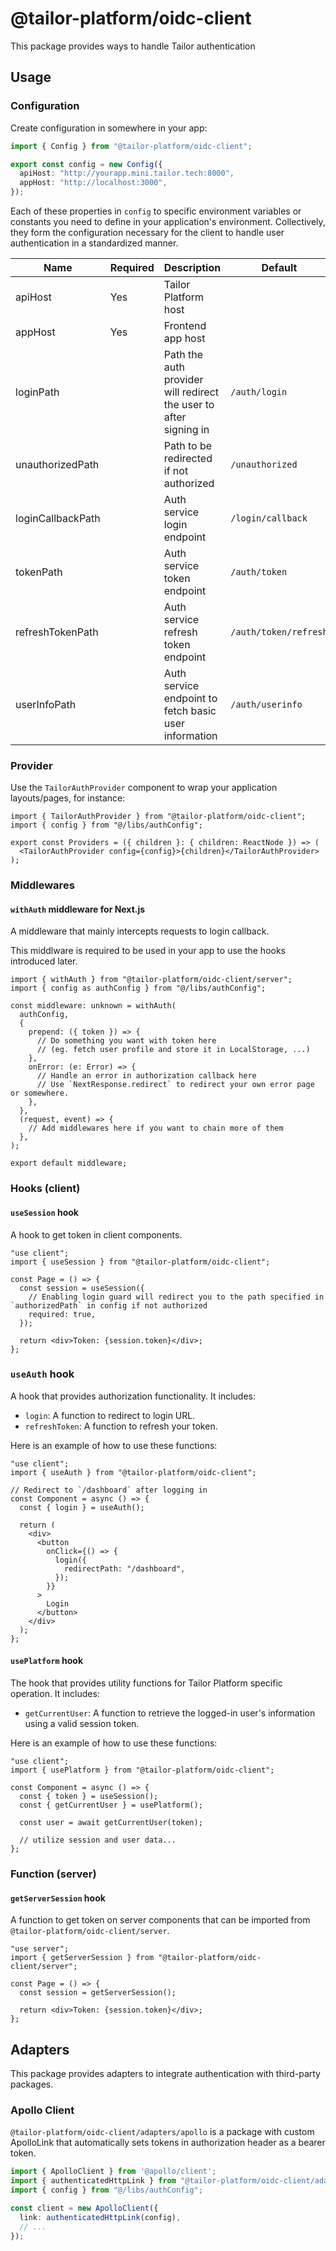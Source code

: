 # @tailor-platform/oidc-client

This package provides ways to handle Tailor authentication

## Usage

### Configuration

Create configuration in somewhere in your app:

```ts
import { Config } from "@tailor-platform/oidc-client";

export const config = new Config({
  apiHost: "http://yourapp.mini.tailor.tech:8000",
  appHost: "http://localhost:3000",
});
```

Each of these properties in `config` to specific environment variables or constants you need to define in your application's environment. Collectively, they form the configuration necessary for the client to handle user authentication in a standardized manner.

| Name              | Required | Description                                                       | Default               |
| ----------------- | -------- | ----------------------------------------------------------------- | --------------------- |
| apiHost           | Yes      | Tailor Platform host                                              |                       |
| appHost           | Yes      | Frontend app host                                                 |                       |
| loginPath         |          | Path the auth provider will redirect the user to after signing in | `/auth/login`         |
| unauthorizedPath  |          | Path to be redirected if not authorized                           | `/unauthorized`       |
| loginCallbackPath |          | Auth service login endpoint                                       | `/login/callback`     |
| tokenPath         |          | Auth service token endpoint                                       | `/auth/token`         |
| refreshTokenPath  |          | Auth service refresh token endpoint                               | `/auth/token/refresh` |
| userInfoPath      |          | Auth service endpoint to fetch basic user information             | `/auth/userinfo`      |

### Provider

Use the `TailorAuthProvider` component to wrap your application layouts/pages, for instance:

```tsx
import { TailorAuthProvider } from "@tailor-platform/oidc-client";
import { config } from "@/libs/authConfig";

export const Providers = ({ children }: { children: ReactNode }) => (
  <TailorAuthProvider config={config}>{children}</TailorAuthProvider>
);
```

### Middlewares

#### `withAuth` middleware for Next.js

A middleware that mainly intercepts requests to login callback.

This middlware is required to be used in your app to use the hooks introduced later.

```tsx
import { withAuth } from "@tailor-platform/oidc-client/server";
import { config as authConfig } from "@/libs/authConfig";

const middleware: unknown = withAuth(
  authConfig,
  {
    prepend: ({ token }) => {
      // Do something you want with token here
      // (eg. fetch user profile and store it in LocalStorage, ...)
    },
    onError: (e: Error) => {
      // Handle an error in authorization callback here
      // Use `NextResponse.redirect` to redirect your own error page or somewhere.
    },
  },
  (request, event) => {
    // Add middlewares here if you want to chain more of them
  },
);

export default middleware;
```

### Hooks (client)

#### `useSession` hook

A hook to get token in client components.

```tsx
"use client";
import { useSession } from "@tailor-platform/oidc-client";

const Page = () => {
  const session = useSession({
    // Enabling login guard will redirect you to the path specified in `authorizedPath` in config if not authorized
    required: true,
  });

  return <div>Token: {session.token}</div>;
};
```

### `useAuth` hook

A hook that provides authorization functionality. It includes:

- `login`: A function to redirect to login URL.
- `refreshToken`: A function to refresh your token.

Here is an example of how to use these functions:

```tsx
"use client";
import { useAuth } from "@tailor-platform/oidc-client";

// Redirect to `/dashboard` after logging in
const Component = async () => {
  const { login } = useAuth();

  return (
    <div>
      <button
        onClick={() => {
          login({
            redirectPath: "/dashboard",
          });
        }}
      >
        Login
      </button>
    </div>
  );
};
```

#### `usePlatform` hook

The hook that provides utility functions for Tailor Platform specific operation. It includes:

- `getCurrentUser`: A function to retrieve the logged-in user's information using a valid session token.

Here is an example of how to use these functions:

```tsx
"use client";
import { usePlatform } from "@tailor-platform/oidc-client";

const Component = async () => {
  const { token } = useSession();
  const { getCurrentUser } = usePlatform();

  const user = await getCurrentUser(token);

  // utilize session and user data...
};
```

### Function (server)

#### `getServerSession` hook

A function to get token on server components that can be imported from `@tailor-platform/oidc-client/server`.

```tsx
"use server";
import { getServerSession } from "@tailor-platform/oidc-client/server";

const Page = () => {
  const session = getServerSession();

  return <div>Token: {session.token}</div>;
};
```

## Adapters

This package provides adapters to integrate authentication with third-party packages.

### Apollo Client

`@tailor-platform/oidc-client/adapters/apollo` is a package with custom ApolloLink that automatically sets tokens in authorization header as a bearer token.

```ts
import { ApolloClient } from '@apollo/client';
import { authenticatedHttpLink } from "@tailor-platform/oidc-client/adapters/apollo";
import { config } from "@/libs/authConfig";

const client = new ApolloClient({
  link: authenticatedHttpLink(config),
  // ...
});
```
